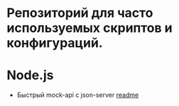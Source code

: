 # Репозиторий для часто используемых скриптов и конфигураций.

# Node.js
* Быстрый mock-api с json-server [readme](node-js/app-side-bd-with-middleware/readme.md)





